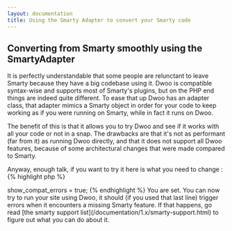```yaml
---
layout: documentation
title: Using the Smarty Adapter to convert your Smarty code
---
```


## Converting from Smarty smoothly using the SmartyAdapter
It is perfectly understandable that some people are relunctant to leave Smarty because they have a big codebase using it. Dwoo is compatible syntax-wise and supports most of Smarty's plugins, but on the PHP end things are indeed quite different. To ease that up Dwoo has an adapter class, that adapter mimics a Smarty object in order for your code to keep working as if you were running on Smarty, while in fact it runs on Dwoo.

The benefit of this is that it allows you to try Dwoo and see if it works with all your code or not in a snap. The drawbacks are that it's not as performant (far from it) as running Dwoo directly, and that it does not support all Dwoo features, because of some architectural changes that were made compared to Smarty.

Anyway, enough talk, if you want to try it here is what you need to change :
{% highlight php %}
<?php 
 
// Comment out the smarty include
// include 'path/to/Smarty.class.php';
 
// Include the main Dwoo class and the Smarty Adapter class
include 'path/to/Dwoo.php'; 
include 'Dwoo/Smarty/Adapter.php';
 
// Replace your Smarty class by Dwoo_Smarty_Adapter, i.e. this : 
// $smarty = new Smarty(); 
// Would become : 
$smarty = new Dwoo_Smarty_Adapter();
 
// If you want to get errors when you use an unsupported feature, enable errors like that
$smarty->show_compat_errors = true;
{% endhighlight %}
You are set. You can now try to run your site using Dwoo, it should (if you used that last line) trigger errors when it encounters a missing Smarty feature. If that happens, go read [the smarty support list](/documentation/1.x/smarty-support.html) to figure out what you can do about it.
